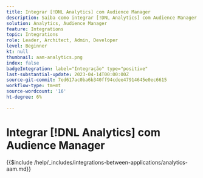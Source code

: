 ```yaml
---
title: Integrar [!DNL Analytics] com Audience Manager
description: Saiba como integrar [!DNL Analytics] com Audience Manager.
solution: Analytics, Audience Manager
feature: Integrations
topic: Integrations
role: Leader, Architect, Admin, Developer
level: Beginner
kt: null
thumbnail: aam-analytics.png
index: false
badgeIntegration: label="Integração" type="positive"
last-substantial-update: 2023-04-14T00:00:00Z
source-git-commit: 7ed617ac0ba6b340ff94cdee47914645e0ec6615
workflow-type: tm+mt
source-wordcount: '16'
ht-degree: 6%

---
```



# Integrar [!DNL Analytics] com Audience Manager

{{$include /help/_includes/integrations-between-applications/analytics-aam.md}}
